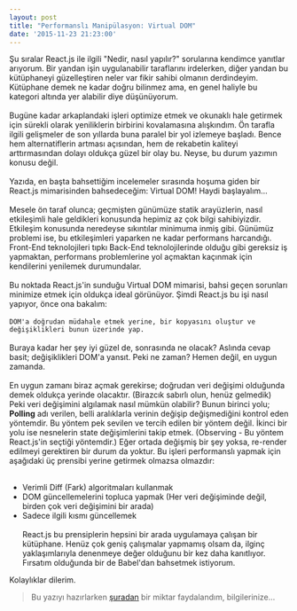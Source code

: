 ```yaml
---
layout: post
title: "Performanslı Manipülasyon: Virtual DOM"
date: '2015-11-23 21:23:00'
---
```


Şu sıralar React.js ile ilgili "Nedir, nasıl yapılır?" sorularına kendimce yanıtlar arıyorum. Bir yandan işin uygulanabilir taraflarını irdelerken, diğer yandan bu kütüphaneyi güzelleştiren neler var fikir sahibi olmanın derdindeyim. Kütüphane demek ne kadar doğru bilinmez ama, en genel haliyle bu kategori altında yer alabilir diye düşünüyorum.<!--more-->
<br/><br/>
Bugüne kadar arkaplandaki işleri optimize etmek ve okunaklı hale getirmek için sürekli olarak yeniliklerin birbirini kovalamasına alışkındım. Ön tarafla ilgili gelişmeler de son yıllarda buna paralel bir yol izlemeye başladı. Bence hem alternatiflerin artması açısından, hem de rekabetin kaliteyi arttırmasından dolayı oldukça güzel bir olay bu. Neyse, bu durum yazımın konusu değil.
<br/><br/>
Yazıda, en başta bahsettiğim incelemeler sırasında hoşuma giden bir React.js mimarisinden bahsedeceğim: Virtual DOM! Haydi başlayalım...
<br/><br/>
Mesele ön taraf olunca; geçmişten günümüze statik arayüzlerin, nasıl etkileşimli hale geldikleri konusunda hepimiz az çok bilgi sahibiyizdir. Etkileşim konusunda neredeyse sıkıntılar minimuma inmiş gibi. Günümüz problemi ise, bu etkileşimleri yaparken ne kadar performans harcandığı. Front-End teknolojileri tıpkı Back-End teknolojilerinde olduğu gibi gereksiz iş yapmaktan, performans problemlerine yol açmaktan kaçınmak için kendilerini yenilemek durumundalar.
<br/><br/>
Bu noktada React.js'in sunduğu Virtual DOM mimarisi, bahsi geçen sorunları minimize etmek için oldukça ideal görünüyor. Şimdi React.js bu işi nasıl yapıyor, önce ona bakalım:<br/><br/>
`DOM'a doğrudan müdahale etmek yerine, bir kopyasını oluştur ve değişiklikleri bunun üzerinde yap.`<br/><br/>
Buraya kadar her şey iyi güzel de, sonrasında ne olacak? Aslında cevap basit; değişiklikleri DOM'a yansıt. Peki ne zaman? Hemen değil, en uygun zamanda.
<br/><br/>
En uygun zamanı biraz açmak gerekirse; doğrudan veri değişimi olduğunda demek oldukça yerinde olacaktır. (Birazcık sabırlı olun, henüz gelmedik) Peki veri değişimini algılamak nasıl mümkün olabilir? Bunun birinci yolu; **Polling** adı verilen, belli aralıklarla verinin değişip değişmediğini kontrol eden yöntemdir. Bu yöntem pek sevilen ve tercih edilen bir yöntem değil. İkinci bir yolu ise nesnelerin state değişimlerini takip etmek. (Observing - Bu yöntem React.js'in seçtiği yöntemdir.) Eğer ortada değişmiş bir şey yoksa, re-render edilmeyi gerektiren bir durum da yoktur. Bu işleri performanslı yapmak için aşağıdaki üç prensibi yerine getirmek olmazsa olmazdır:<br/><br/>
- Verimli Diff (Fark) algoritmaları kullanmak<br/>
- DOM güncellemelerini topluca yapmak (Her veri değişiminde değil, birden çok veri değişimini bir arada)<br/>
- Sadece ilgili kısmı güncellemek
<br/><br/>
React.js bu prensiplerin hepsini bir arada uygulamaya çalışan bir kütüphane. Henüz çok geniş çalışmalar yapmamış olsam da, ilginç yaklaşımlarıyla denenmeye değer olduğunu bir kez daha kanıtlıyor. Fırsatım olduğunda bir de Babel'dan bahsetmek istiyorum.

Kolaylıklar dilerim.

>Bu yazıyı hazırlarken [şuradan](http://tonyfreed.com/blog/what_is_virtual_dom) bir miktar faydalandım, bilgilerinize...
